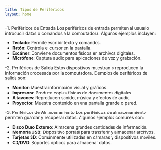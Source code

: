 ```yaml
---
title: Tipos de Periféricos
layout: home
---
```


-1. Periféricos de Entrada
Los periféricos de entrada permiten al usuario introducir datos o comandos a la computadora. Algunos ejemplos incluyen:

- **Teclado**: Permite escribir texto y comandos.
- **Ratón**: Controla el cursor en la pantalla.
- **Escáner**: Convierte documentos físicos en archivos digitales.
- **Micrófono**: Captura audio para aplicaciones de voz y grabación.

-2. Periféricos de Salida
Estos dispositivos muestran o reproducen la información procesada por la computadora. Ejemplos de periféricos de salida son:

- **Monitor**: Muestra información visual y gráficos.
- **Impresora**: Produce copias físicas de documentos digitales.
- **Altavoces**: Reproducen sonido, música y efectos de audio.
- **Proyector**: Muestra contenido en una pantalla grande o pared.

 -3. Periféricos de Almacenamiento
Los periféricos de almacenamiento permiten guardar y recuperar datos. Algunos ejemplos comunes son:

- **Disco Duro Externo**: Almacena grandes cantidades de información.
- **Memoria USB**: Dispositivo portátil para transferir y almacenar archivos.
- **Tarjetas SD**: Comúnmente utilizadas en cámaras y dispositivos móviles.
- **CD/DVD**: Soportes ópticos para almacenar datos.
